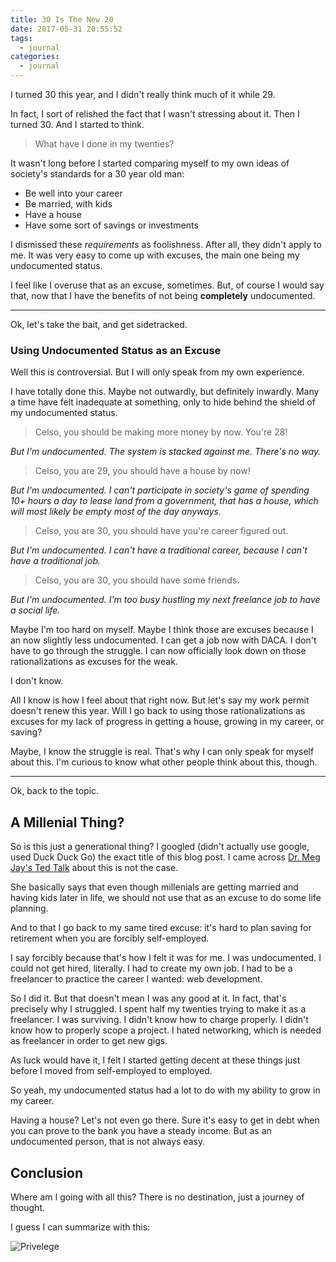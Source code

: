 ```yaml
---
title: 30 Is The New 20
date: 2017-05-31 20:55:52
tags:
  - journal
categories:
  - journal
---
```


I turned 30 this year, and I didn't really think much of it while 29.

In fact, I sort of relished the fact that I wasn't stressing about it. Then I turned 30. And I started to think.

> What have I done in my twenties?

It wasn't long before I started comparing myself to my own ideas of society's standards for a 30 year old man:

* Be well into your career
* Be married, with kids
* Have a house
* Have some sort of savings or investments

I dismissed these *requirements* as foolishness. After all, they didn't apply to me. It was very easy to come up with excuses, the main one being my undocumented status.

I feel like I overuse that as an excuse, sometimes. But, of course I would say that, now that I have the benefits of not being **completely** undocumented.

---

Ok, let's take the bait, and get sidetracked.

### Using Undocumented Status as an Excuse

Well this is controversial. But I will only speak from my own experience.

I have totally done this. Maybe not outwardly, but definitely inwardly. Many a time have felt inadequate at something, only to hide behind the shield of my undocumented status.

> Celso, you should be making more money by now. You're 28!

*But I'm undocumented. The system is stacked against me. There's no way.*

> Celso, you are 29, you should have a house by now!

*But I'm undocumented. I can't participate in society's game of spending 10+ hours a day to lease land from a government, that has a house, which will most likely be empty most of the day anyways.*

> Celso, you are 30, you should have you're career figured out.

*But I'm undocumented. I can't have a traditional career, because I can't have a traditional job.*


> Celso, you are 30, you should have some friends.

*But I'm undocumented. I'm too busy hustling my next freelance job to have a social life.*

Maybe I'm too hard on myself. Maybe I think those are excuses because I an now slightly less undocumented. I can get a job now with DACA. I don't have to go through the struggle. I can now officially look down on those rationalizations as excuses for the weak.

I don't know.

All I know is how I feel about that right now. But let's say my work permit doesn't renew this year. Will I go back to using those rationalizations as excuses for my lack of progress in getting a house, growing in my career, or saving?

Maybe, I know the struggle is real. That's why I can only speak for myself about this. I'm curious to know what other people think about this, though.

---

Ok, back to the topic.

## A Millenial Thing?

So is this just a generational thing? I googled (didn't actually use google, used Duck Duck Go) the exact title of this blog post. I came across [Dr. Meg Jay's Ted Talk](http://www.npr.org/2013/09/06/211722893/is-30-really-the-new-20) about this is not the case.

She basically says that even though millenials are getting married and having kids later in life, we should not use that as an excuse to do some life planning.

And to that I go back to my same tired excuse: it's hard to plan saving for retirement when you are forcibly self-employed.

I say forcibly because that's how I felt it was for me. I was undocumented. I could not get hired, literally. I had to create my own job. I had to be a freelancer to practice the career I wanted: web development.

So I did it. But that doesn't mean I was any good at it. In fact, that's precisely why I struggled. I spent half my twenties trying to make it as a freelancer. I was surviving. I didn't know how to charge properly. I didn't know how to properly scope a project. I hated networking, which is needed as freelancer in order to get new gigs.

As luck would have it, I felt I started getting decent at these things just before I moved from self-employed to employed.

So yeah, my undocumented status had a lot to do with my ability to grow in my career.

Having a house? Let's not even go there. Sure it's easy to get in debt when you can prove to the bank you have a steady income. But as an undocumented person, that is not always easy.

## Conclusion 

Where am I going with all this? There is no destination, just a journey of thought.

I guess I can summarize with this:

![Privelege](https://s20.postimg.org/b7fd96ldp/white-mans-burden.png)
